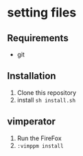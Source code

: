 # setting files

## Requirements
* git

## Installation
1. Clone this repository
2. install ```sh install.sh```

## vimperator
1. Run the FireFox
2. ```:vimppm install```
